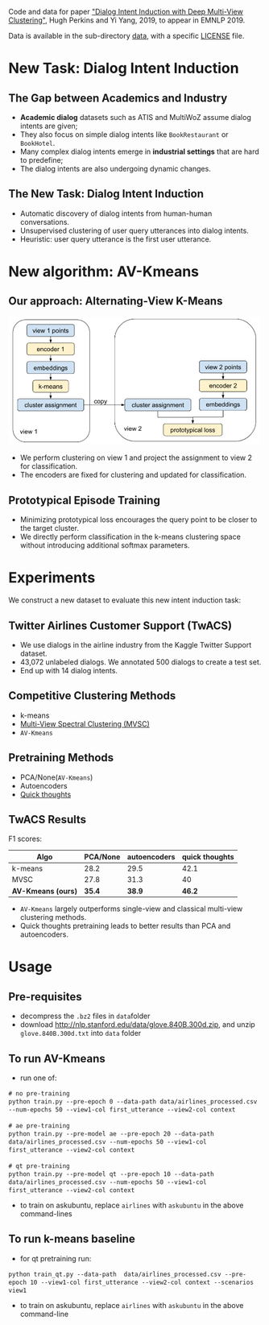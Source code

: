 Code and data for paper ["Dialog Intent Induction with Deep Multi-View Clustering"](https://arxiv.org/abs/1908.11487), Hugh Perkins and Yi Yang, 2019, to appear in EMNLP 2019.

Data is available in the sub-directory [data](data), with a specific [LICENSE](data/LICENSE) file.

# New Task: Dialog Intent Induction

## The Gap between Academics and Industry

- **Academic dialog** datasets such as ATIS and MultiWoZ assume dialog intents are given;
- They also focus on simple dialog intents like `BookRestaurant` or `BookHotel`.
- Many complex dialog intents emerge in **industrial settings** that are hard to predefine;
- The dialog intents are also undergoing dynamic changes.

## The New Task: Dialog Intent Induction

- Automatic discovery of dialog intents from human-human conversations.
- Unsupervised clustering of user query utterances into dialog intents.
- Heuristic: user query utterance is the first user utterance.

# New algorithm: AV-Kmeans

## Our approach: Alternating-View K-Means

<img src="images/avkmeans_graph.png" width="500" />

- We perform clustering on view 1 and project the assignment to view 2 for classification.
- The encoders are fixed for clustering and updated for classification.

## Prototypical Episode Training

- Minimizing prototypical loss encourages the query point to be closer to the target cluster.
- We directly perform classification in the k-means clustering space without introducing additional softmax parameters.

# Experiments

We construct a new dataset to evaluate this new intent induction task:

## Twitter Airlines Customer Support (TwACS)

- We use dialogs in the airline industry from the Kaggle Twitter Support dataset.
- 43,072 unlabeled dialogs. We annotated 500 dialogs to create a test set.
- End up with 14 dialog intents.

## Competitive Clustering Methods

- k-means
- [Multi-View Spectral Clustering (MVSC)](https://github.com/mariceli3/multiview)
- `AV-Kmeans`

## Pretraining Methods

- PCA/None(`AV-Kmeans`)
- Autoencoders
- [Quick thoughts](https://arxiv.org/pdf/1803.02893.pdf)

## TwACS Results

F1 scores:

|Algo   | PCA/None | autoencoders | quick thoughts |
|------|----------|--------------|----------------|
|k-means| 28.2 | 29.5 | 42.1|
|MVSC| 27.8 | 31.3 | 40 |
|**AV-Kmeans (ours)** | **35.4** | **38.9** | **46.2** |

- `AV-Kmeans` largely outperforms single-view and classical multi-view clustering methods.
- Quick thoughts pretraining leads to better results than PCA and autoencoders.

# Usage

## Pre-requisites

- decompress the `.bz2` files in `data`folder
- download http://nlp.stanford.edu/data/glove.840B.300d.zip, and unzip `glove.840B.300d.txt` into `data` folder

## To run AV-Kmeans

- run one of:
```
# no pre-training
python train.py --pre-epoch 0 --data-path data/airlines_processed.csv --num-epochs 50 --view1-col first_utterance --view2-col context

# ae pre-training
python train.py --pre-model ae --pre-epoch 20 --data-path data/airlines_processed.csv --num-epochs 50 --view1-col first_utterance --view2-col context

# qt pre-training
python train.py --pre-model qt --pre-epoch 10 --data-path data/airlines_processed.csv --num-epochs 50 --view1-col first_utterance --view2-col context
```
- to train on askubuntu, replace `airlines` with `askubuntu` in the above command-lines

## To run k-means baseline

- for qt pretraining run:
```
python train_qt.py --data-path  data/airlines_processed.csv --pre-epoch 10 --view1-col first_utterance --view2-col context --scenarios view1
```
- to train on askubuntu, replace `airlines` with `askubuntu` in the above command-line

